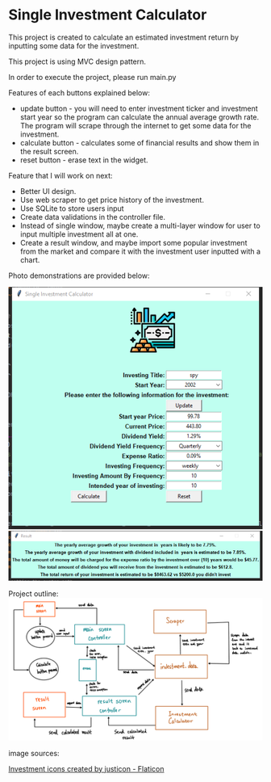 # Single Investment Calculator

This project is created to calculate an estimated investment return by inputting some data for the investment.

This project is using MVC design pattern.

In order to execute the project, please run main.py

Features of each buttons explained below:

* update button - you will need to enter investment ticker and investment start year so the program can calculate the
  annual average growth rate. The program will scrape through the internet to get some data for the investment.
* calculate button - calculates some of financial results and show them in the result screen.
* reset button - erase text in the widget.

Feature that I will work on next: <br/>

* Better UI design.
* Use web scraper to get price history of the investment.
* Use SQLite to store users input
* Create data validations in the controller file.
* Instead of single window, maybe create a multi-layer window for user to input multiple investment all at one.
* Create a result window, and maybe import some popular investment from the market and compare it with the investment
  user inputted with a chart.

Photo demonstrations are provided below:

![project_outline](view/images/main_screen_demo.png)
![project_outline](view/images/result_screen_demo.png)

Project outline:
![project_outline](view/images/outline.png)

image sources:

<a href="https://www.flaticon.com/free-icons/investment" title="investment icons">Investment icons created by justicon -
Flaticon</a>
